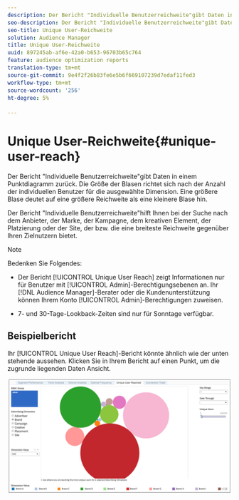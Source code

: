 ```yaml
---
description: Der Bericht "Individuelle Benutzerreichweite"gibt Daten in einem Punktdiagramm zurück. Die Größe der Blasen richtet sich nach der Anzahl der individuellen Benutzer für die ausgewählte Dimension. Eine größere Blase deutet auf eine größere Reichweite als eine kleinere Blase hin. Der Bericht "Individuelle Benutzerreichweite"hilft Ihnen bei der Suche nach dem Anbieter, der Marke, der Kampagne, dem kreativen Element, der Platzierung oder der Site, der bzw. die eine breiteste Reichweite gegenüber Ihren Zielnutzern bietet.
seo-description: Der Bericht "Individuelle Benutzerreichweite"gibt Daten in einem Punktdiagramm zurück. Die Größe der Blasen richtet sich nach der Anzahl der individuellen Benutzer für die ausgewählte Dimension. Eine größere Blase deutet auf eine größere Reichweite als eine kleinere Blase hin. Der Bericht "Individuelle Benutzerreichweite"hilft Ihnen bei der Suche nach dem Anbieter, der Marke, der Kampagne, dem kreativen Element, der Platzierung oder der Site, der bzw. die eine breiteste Reichweite gegenüber Ihren Zielnutzern bietet.
seo-title: Unique User-Reichweite
solution: Audience Manager
title: Unique User-Reichweite
uuid: 897245ab-af6e-42a0-b653-96703b65c764
feature: audience optimization reports
translation-type: tm+mt
source-git-commit: 9e4f2f26b83fe6e5b6f669107239d7edaf11fed3
workflow-type: tm+mt
source-wordcount: '256'
ht-degree: 5%

---
```



# Unique User-Reichweite{#unique-user-reach}

Der Bericht &quot;Individuelle Benutzerreichweite&quot;gibt Daten in einem Punktdiagramm zurück. Die Größe der Blasen richtet sich nach der Anzahl der individuellen Benutzer für die ausgewählte Dimension. Eine größere Blase deutet auf eine größere Reichweite als eine kleinere Blase hin.

Der Bericht &quot;Individuelle Benutzerreichweite&quot;hilft Ihnen bei der Suche nach dem Anbieter, der Marke, der Kampagne, dem kreativen Element, der Platzierung oder der Site, der bzw. die eine breiteste Reichweite gegenüber Ihren Zielnutzern bietet.

>[!NOTE]
>
>Bedenken Sie Folgendes:
>
>* Der Bericht [!UICONTROL Unique User Reach] zeigt Informationen nur für Benutzer mit [!UICONTROL Admin]-Berechtigungsebenen an. Ihr [!DNL Audience Manager]-Berater oder die Kundenunterstützung können Ihrem Konto [!UICONTROL Admin]-Berechtigungen zuweisen.
   >
   >
* 7- und 30-Tage-Lookback-Zeiten sind nur für Sonntage verfügbar.


## Beispielbericht

Ihr [!UICONTROL Unique User Reach]-Bericht könnte ähnlich wie der unten stehende aussehen. Klicken Sie in Ihrem Bericht auf einen Punkt, um die zugrunde liegenden Daten Ansicht.

![](assets/unique-user-reach.png)
